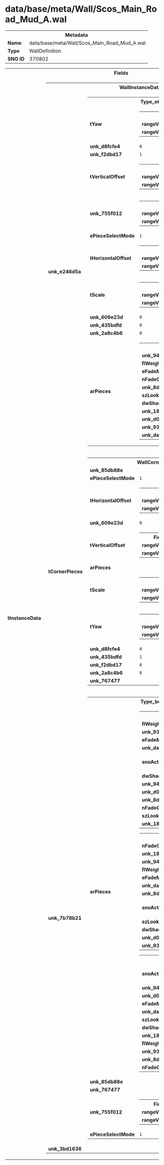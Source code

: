 <h1>data/base/meta/Wall/Scos_Main_Road_Mud_A.wal</h1><table><tr><th colspan="100%">Metadata</th></tr><tr><td><b>Name</b></td><td>data/base/meta/Wall/Scos_Main_Road_Mud_A.wal</td></tr><tr><td><b>Type</b></td><td>WallDefinition</td></tr><tr><td><b>SNO ID</b></td><td>370802</td></tr></table>

<table><tr><th colspan="100%">Fields</th></tr><tr><td><b>tInstanceData</b></td><td><table><tr><th colspan="100%">WallInstanceData</th></tr><tr><td><b>unk_e246d5a</b></td><td><table><tr><th colspan="100%">Type_e6b22340</th></tr><tr><td><b>tYaw</b></td><td><table><tr><th colspan="100%">Fields</th></tr><tr><td><b>rangeValue1</b></td><td><code>-3.141590118408203</code></td></tr><tr><td><b>rangeValue2</b></td><td><code>6.28318977355957</code></td></tr></table>

</td></tr><tr><td><b>unk_d8fcfe4</b></td><td><code>0</code></td></tr><tr><td><b>unk_f2dbd17</b></td><td><code>1</code></td></tr><tr><td><b>tVerticalOffset</b></td><td><table><tr><th colspan="100%">Fields</th></tr><tr><td><b>rangeValue2</b></td><td><code>0.5899999737739563</code></td></tr><tr><td><b>rangeValue1</b></td><td><code>-0.5899999737739563</code></td></tr></table>

</td></tr><tr><td><b>unk_755f012</b></td><td><table><tr><th colspan="100%">Fields</th></tr><tr><td><b>rangeValue2</b></td><td><code>0.20000000298023224</code></td></tr><tr><td><b>rangeValue1</b></td><td><code>0</code></td></tr></table>

</td></tr><tr><td><b>ePieceSelectMode</b></td><td><code>1</code></td></tr><tr><td><b>tHorizontalOffset</b></td><td><table><tr><th colspan="100%">Fields</th></tr><tr><td><b>rangeValue1</b></td><td><code>-1.7999999523162842</code></td></tr><tr><td><b>rangeValue2</b></td><td><code>6.900000095367432</code></td></tr></table>

</td></tr><tr><td><b>tScale</b></td><td><table><tr><th colspan="100%">Fields</th></tr><tr><td><b>rangeValue1</b></td><td><code>0.05000000074505806</code></td></tr><tr><td><b>rangeValue2</b></td><td><code>0.6000000238418579</code></td></tr></table>

</td></tr><tr><td><b>unk_609e23d</b></td><td><code>0</code></td></tr><tr><td><b>unk_435bdfd</b></td><td><code>0</code></td></tr><tr><td><b>unk_2a8c4b6</b></td><td><code>0</code></td></tr><tr><td><b>arPieces</b></td><td><table><tr><th colspan="100%">WallPiece</th></tr><tr><td><b>unk_94a2b91</b></td><td><code>0</code></td></tr><tr><td><b>flWeight</b></td><td><code>100</code></td></tr><tr><td><b>eFadeMethod</b></td><td><code>0</code></td></tr><tr><td><b>nFadeGroup</b></td><td><code>0</code></td></tr><tr><td><b>unk_8dea4d9</b></td><td><code>0</code></td></tr><tr><td><b>szLookName</b></td><td><code>0</code></td></tr><tr><td><b>dwShaderMapOverride</b></td><td><code>4294967295</code></td></tr><tr><td><b>unk_189be9b</b></td><td><code>0</code></td></tr><tr><td><b>unk_d094b9a</b></td><td><code>0</code></td></tr><tr><td><b>unk_9396f37</b></td><td><code>0</code></td></tr><tr><td><b>unk_da5b372</b></td><td><code>0</code></td></tr></table>


</td></tr></table>


</td></tr><tr><td><b>tCornerPieces</b></td><td><table><tr><th colspan="100%">WallCornerPieces</th></tr><tr><td><b>unk_85db88e</b></td><td></td></tr><tr><td><b>ePieceSelectMode</b></td><td><code>1</code></td></tr><tr><td><b>tHorizontalOffset</b></td><td><table><tr><th colspan="100%">Fields</th></tr><tr><td><b>rangeValue1</b></td><td><code>-3.0999999046325684</code></td></tr><tr><td><b>rangeValue2</b></td><td><code>1.7999999523162842</code></td></tr></table>

</td></tr><tr><td><b>unk_609e23d</b></td><td><code>0</code></td></tr><tr><td><b>tVerticalOffset</b></td><td><table><tr><th colspan="100%">Fields</th></tr><tr><td><b>rangeValue1</b></td><td><code>0</code></td></tr><tr><td><b>rangeValue2</b></td><td><code>0</code></td></tr></table>

</td></tr><tr><td><b>arPieces</b></td><td></td></tr><tr><td><b>tScale</b></td><td><table><tr><th colspan="100%">Fields</th></tr><tr><td><b>rangeValue1</b></td><td><code>0.4699999988079071</code></td></tr><tr><td><b>rangeValue2</b></td><td><code>0.699999988079071</code></td></tr></table>

</td></tr><tr><td><b>tYaw</b></td><td><table><tr><th colspan="100%">Fields</th></tr><tr><td><b>rangeValue1</b></td><td><code>-2.2340199947357178</code></td></tr><tr><td><b>rangeValue2</b></td><td><code>2.827430009841919</code></td></tr></table>

</td></tr><tr><td><b>unk_d8fcfe4</b></td><td><code>0</code></td></tr><tr><td><b>unk_435bdfd</b></td><td><code>1</code></td></tr><tr><td><b>unk_f2dbd17</b></td><td><code>0</code></td></tr><tr><td><b>unk_2a8c4b6</b></td><td><code>0</code></td></tr><tr><td><b>unk_767477</b></td><td></td></tr></table>

</td></tr><tr><td><b>unk_7b78b21</b></td><td><table><tr><th colspan="100%">Type_bc07d3c7</th></tr><tr><td><b>arPieces</b></td><td><table><tr><th colspan="100%">Type_3ddf9693</th></tr><tr><td><b>flWeight</b></td><td><code>100</code></td></tr><tr><td><b>unk_9396f37</b></td><td><code>12</code></td></tr><tr><td><b>eFadeMethod</b></td><td><code>0</code></td></tr><tr><td><b>unk_da5b372</b></td><td><code>0</code></td></tr><tr><td><b>snoActor</b></td><td><a href="#UKNOWN">[DT_SNO] Actor: %!q(<nil>)</a></td></tr><tr><td><b>dwShaderMapOverride</b></td><td><code>6</code></td></tr><tr><td><b>unk_94a2b91</b></td><td><code>0</code></td></tr><tr><td><b>unk_d094b9a</b></td><td><code>0</code></td></tr><tr><td><b>unk_8dea4d9</b></td><td><code>0</code></td></tr><tr><td><b>nFadeGroup</b></td><td><code>0</code></td></tr><tr><td><b>szLookName</b></td><td><code>301702758</code></td></tr><tr><td><b>unk_189be9b</b></td><td><code>0</code></td></tr></table>


<table><tr><th colspan="100%">Type_3ddf9693</th></tr><tr><td><b>nFadeGroup</b></td><td><code>0</code></td></tr><tr><td><b>unk_189be9b</b></td><td><code>0</code></td></tr><tr><td><b>unk_94a2b91</b></td><td><code>0</code></td></tr><tr><td><b>flWeight</b></td><td><code>100</code></td></tr><tr><td><b>eFadeMethod</b></td><td><code>0</code></td></tr><tr><td><b>unk_da5b372</b></td><td><code>0</code></td></tr><tr><td><b>unk_8dea4d9</b></td><td><code>0</code></td></tr><tr><td><b>snoActor</b></td><td><a href="#UKNOWN">[DT_SNO] Actor: %!q(<nil>)</a></td></tr><tr><td><b>szLookName</b></td><td><code>0</code></td></tr><tr><td><b>dwShaderMapOverride</b></td><td><code>4294967295</code></td></tr><tr><td><b>unk_d094b9a</b></td><td><code>0</code></td></tr><tr><td><b>unk_9396f37</b></td><td><code>0</code></td></tr></table>


<table><tr><th colspan="100%">Type_3ddf9693</th></tr><tr><td><b>snoActor</b></td><td><a href="#UKNOWN">[DT_SNO] Actor: %!q(<nil>)</a></td></tr><tr><td><b>unk_94a2b91</b></td><td><code>0</code></td></tr><tr><td><b>unk_d094b9a</b></td><td><code>0</code></td></tr><tr><td><b>eFadeMethod</b></td><td><code>0</code></td></tr><tr><td><b>unk_da5b372</b></td><td><code>0</code></td></tr><tr><td><b>szLookName</b></td><td><code>0</code></td></tr><tr><td><b>dwShaderMapOverride</b></td><td><code>4294967295</code></td></tr><tr><td><b>unk_189be9b</b></td><td><code>0</code></td></tr><tr><td><b>flWeight</b></td><td><code>100</code></td></tr><tr><td><b>unk_9396f37</b></td><td><code>0</code></td></tr><tr><td><b>unk_8dea4d9</b></td><td><code>0</code></td></tr><tr><td><b>nFadeGroup</b></td><td><code>0</code></td></tr></table>


</td></tr><tr><td><b>unk_85db88e</b></td><td></td></tr><tr><td><b>unk_767477</b></td><td></td></tr><tr><td><b>unk_755f012</b></td><td><table><tr><th colspan="100%">Fields</th></tr><tr><td><b>rangeValue1</b></td><td><code>0</code></td></tr><tr><td><b>rangeValue2</b></td><td><code>0</code></td></tr></table>

</td></tr><tr><td><b>ePieceSelectMode</b></td><td><code>1</code></td></tr></table>


</td></tr><tr><td><b>unk_3bd1636</b></td><td></td></tr></table>

</td></tr></table>

